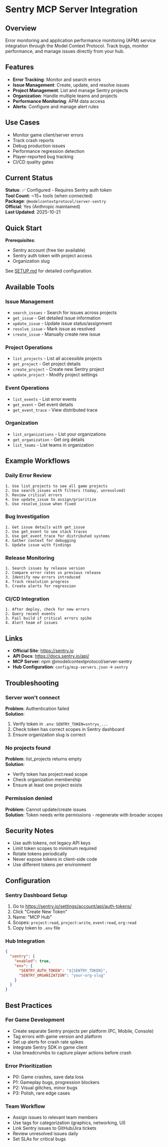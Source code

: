 # Sentry MCP Server Integration

## Overview
Error monitoring and application performance monitoring (APM) service integration through the Model Context Protocol. Track bugs, monitor performance, and manage issues directly from your hub.

## Features
- **Error Tracking**: Monitor and search errors
- **Issue Management**: Create, update, and resolve issues
- **Project Management**: List and manage Sentry projects
- **Organization**: Handle multiple teams and projects
- **Performance Monitoring**: APM data access
- **Alerts**: Configure and manage alert rules

## Use Cases
- Monitor game client/server errors
- Track crash reports
- Debug production issues
- Performance regression detection
- Player-reported bug tracking
- CI/CD quality gates

## Current Status
**Status**: ✅ Configured - Requires Sentry auth token  
**Tool Count**: ~15+ tools (when connected)  
**Package**: `@modelcontextprotocol/server-sentry`  
**Official**: Yes (Anthropic maintained)  
**Last Updated**: 2025-10-21

## Quick Start

**Prerequisites**: 
- Sentry account (free tier available)
- Sentry auth token with project access
- Organization slug

See [SETUP.md](./SETUP.md) for detailed configuration.

## Available Tools

### Issue Management
- `search_issues` - Search for issues across projects
- `get_issue` - Get detailed issue information
- `update_issue` - Update issue status/assignment
- `resolve_issue` - Mark issue as resolved
- `create_issue` - Manually create new issue

### Project Operations
- `list_projects` - List all accessible projects
- `get_project` - Get project details
- `create_project` - Create new Sentry project
- `update_project` - Modify project settings

### Event Operations
- `list_events` - List error events
- `get_event` - Get event details
- `get_event_trace` - View distributed trace

### Organization
- `list_organizations` - List your organizations
- `get_organization` - Get org details
- `list_teams` - List teams in organization

## Example Workflows

### Daily Error Review
```
1. Use list_projects to see all game projects
2. Use search_issues with filters (today, unresolved)
3. Review critical errors
4. Use update_issue to assign/prioritize
5. Use resolve_issue when fixed
```

### Bug Investigation
```
1. Get issue details with get_issue
2. Use get_event to see stack traces
3. Use get_event_trace for distributed systems
4. Gather context for debugging
5. Update issue with findings
```

### Release Monitoring
```
1. Search issues by release version
2. Compare error rates vs previous release
3. Identify new errors introduced
4. Track resolution progress
5. Create alerts for regression
```

### CI/CD Integration
```
1. After deploy, check for new errors
2. Query recent events
3. Fail build if critical errors spike
4. Alert team of issues
```

## Links
- **Official Site**: https://sentry.io
- **API Docs**: https://docs.sentry.io/api/
- **MCP Server**: npm @modelcontextprotocol/server-sentry
- **Hub Configuration**: `config/mcp-servers.json` → `sentry`

## Troubleshooting

### Server won't connect
**Problem**: Authentication failed  
**Solution**: 
1. Verify token in `.env`: `SENTRY_TOKEN=sntryu_...`
2. Check token has correct scopes in Sentry dashboard
3. Ensure organization slug is correct

### No projects found
**Problem**: list_projects returns empty  
**Solution**: 
- Verify token has project:read scope
- Check organization membership
- Ensure at least one project exists

### Permission denied
**Problem**: Cannot update/create issues  
**Solution**: Token needs write permissions - regenerate with broader scopes

## Security Notes
- Use auth tokens, not legacy API keys
- Limit token scopes to minimum required
- Rotate tokens periodically
- Never expose tokens in client-side code
- Use different tokens per environment

## Configuration

### Sentry Dashboard Setup
1. Go to https://sentry.io/settings/account/api/auth-tokens/
2. Click "Create New Token"
3. Name: "MCP Hub"
4. Scopes: `project:read`, `project:write`, `event:read`, `org:read`
5. Copy token to `.env` file

### Hub Integration
```json
{
  "sentry": {
    "enabled": true,
    "env": {
      "SENTRY_AUTH_TOKEN": "${SENTRY_TOKEN}",
      "SENTRY_ORGANIZATION": "your-org-slug"
    }
  }
}
```

## Best Practices

### For Game Development
- Create separate Sentry projects per platform (PC, Mobile, Console)
- Tag errors with game version and platform
- Set up alerts for crash rate spikes
- Integrate Sentry SDK in game client
- Use breadcrumbs to capture player actions before crash

### Error Prioritization
- P0: Game crashes, save data loss
- P1: Gameplay bugs, progression blockers
- P2: Visual glitches, minor bugs
- P3: Polish, rare edge cases

### Team Workflow
- Assign issues to relevant team members
- Use tags for categorization (graphics, networking, UI)
- Link Sentry issues to GitHub/Jira tickets
- Review unresolved issues daily
- Set SLAs for critical bugs
